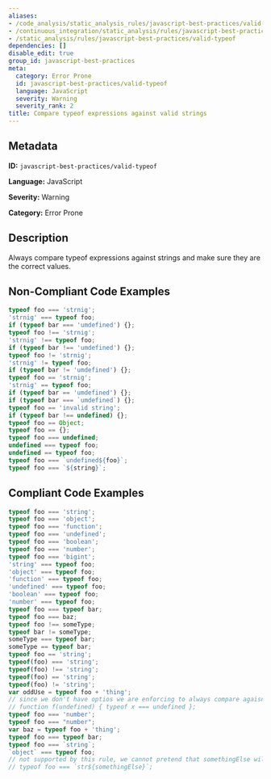 ```yaml
---
aliases:
- /code_analysis/static_analysis_rules/javascript-best-practices/valid-typeof
- /continuous_integration/static_analysis/rules/javascript-best-practices/valid-typeof
- /static_analysis/rules/javascript-best-practices/valid-typeof
dependencies: []
disable_edit: true
group_id: javascript-best-practices
meta:
  category: Error Prone
  id: javascript-best-practices/valid-typeof
  language: JavaScript
  severity: Warning
  severity_rank: 2
title: Compare typeof expressions against valid strings
---
```

<!--  SOURCED FROM https://github.com/DataDog/datadog-static-analyzer-rule-docs -->


## Metadata
**ID:** `javascript-best-practices/valid-typeof`

**Language:** JavaScript

**Severity:** Warning

**Category:** Error Prone

## Description
Always compare typeof expressions against strings and make sure they are the correct values.

## Non-Compliant Code Examples
```javascript
typeof foo === 'strnig';
'strnig' === typeof foo;
if (typeof bar === 'umdefined') {};
typeof foo !== 'strnig';
'strnig' !== typeof foo;
if (typeof bar !== 'umdefined') {};
typeof foo != 'strnig';
'strnig' != typeof foo;
if (typeof bar != 'umdefined') {};
typeof foo == 'strnig';
'strnig' == typeof foo;
if (typeof bar == 'umdefined') {};
if (typeof bar === `umdefined`) {};
typeof foo == 'invalid string';
if (typeof bar !== undefined) {};
typeof foo == Object;
typeof foo == {};
typeof foo === undefined;
undefined === typeof foo;
undefined == typeof foo;
typeof foo === `undefined${foo}`;
typeof foo === `${string}`;
```

## Compliant Code Examples
```javascript
typeof foo === 'string';
typeof foo === 'object';
typeof foo === 'function';
typeof foo === 'undefined';
typeof foo === 'boolean';
typeof foo === 'number';
typeof foo === 'bigint';
'string' === typeof foo;
'object' === typeof foo;
'function' === typeof foo;
'undefined' === typeof foo;
'boolean' === typeof foo;
'number' === typeof foo;
typeof foo === typeof bar;
typeof foo === baz;
typeof foo !== someType;
typeof bar != someType;
someType === typeof bar;
someType == typeof bar;
typeof foo == 'string';
typeof(foo) === 'string';
typeof(foo) !== 'string';
typeof(foo) == 'string';
typeof(foo) != 'string';
var oddUse = typeof foo + 'thing';
// since we don't have optios we are enforcing to always compare agaisnt strings
// function f(undefined) { typeof x === undefined };
typeof foo === 'number';
typeof foo === "number";
var baz = typeof foo + 'thing';
typeof foo === typeof bar;
typeof foo === `string`;
`object` === typeof foo;
// not supported by this rule, we cannot pretend that somethingElse will complete 'string'
// typeof foo === `str${somethingElse}`;
```
